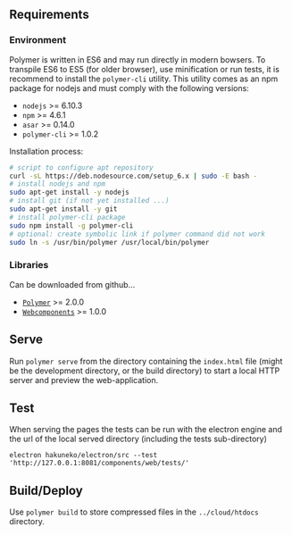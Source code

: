 ## Requirements

### Environment

Polymer is written in ES6 and may run directly in modern bowsers. To transpile ES6 to ES5 (for older browser), use minification or run tests, it is recommend to install the `polymer-cli` utility. This utility comes as an npm package for nodejs and must comply with the following versions:

- `nodejs` >= 6.10.3
- `npm` >= 4.6.1
- `asar` >= 0.14.0
- `polymer-cli` >= 1.0.2

Installation process:
```bash
# script to configure apt repository
curl -sL https://deb.nodesource.com/setup_6.x | sudo -E bash -
# install nodejs and npm
sudo apt-get install -y nodejs
# install git (if not yet installed ...)
sudo apt-get install -y git
# install polymer-cli package
sudo npm install -g polymer-cli
# optional: create symbolic link if polymer command did not work
sudo ln -s /usr/bin/polymer /usr/local/bin/polymer
```

### Libraries

Can be downloaded from github...

- [`Polymer`](https://github.com/Polymer/polymer/releases) >= 2.0.0
- [`Webcomponents`](https://github.com/webcomponents/webcomponentsjs/releases) >= 1.0.0

## Serve

Run `polymer serve` from the directory containing the `index.html` file (might be the development directory, or the build directory) to start a local HTTP server and preview the web-application.

## Test

When serving the pages the tests can be run with the electron engine and the url of the local served directory (including the tests sub-directory)

`electron hakuneko/electron/src --test 'http://127.0.0.1:8081/components/web/tests/'`

## Build/Deploy

Use `polymer build` to store compressed files in the `../cloud/htdocs` directory.
